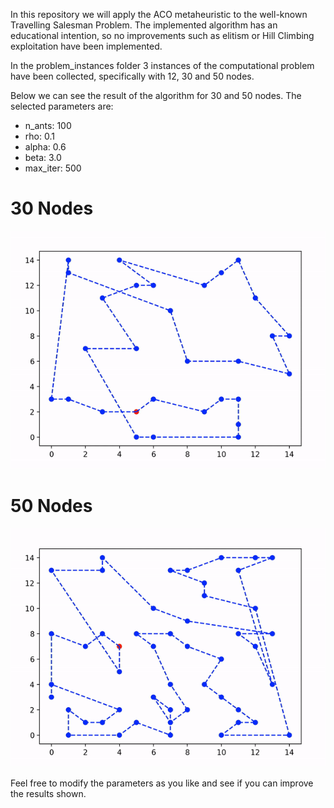 In this repository we will apply the ACO metaheuristic to the well-known Travelling Salesman Problem. The implemented algorithm has an educational intention, so no improvements such as elitism or Hill Climbing exploitation have been implemented. 

In the problem_instances folder 3 instances of the computational problem have been collected, specifically with 12, 30 and 50 nodes.

Below we can see the result of the algorithm for 30 and 50 nodes. The selected parameters are:

* n_ants: 100 
* rho: 0.1
* alpha: 0.6
* beta: 3.0
* max_iter: 500

# 30 Nodes
![Alt Text](animations/tsp_30.gif)

# 50 Nodes
![Alt Text](animations/tsp_50.gif)

Feel free to modify the parameters as you like and see if you can improve the results shown.